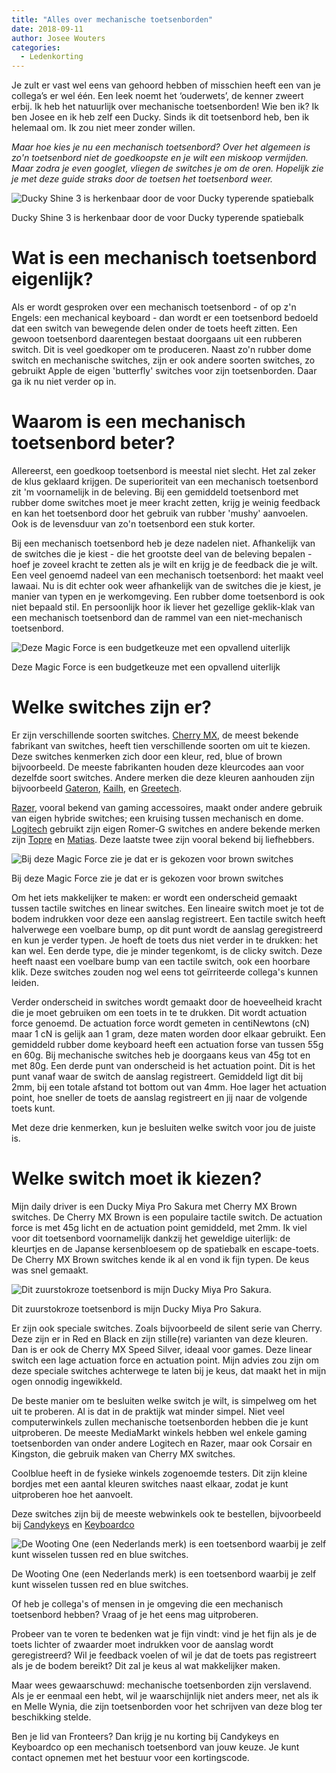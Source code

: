 ```yaml
---
title: "Alles over mechanische toetsenborden"
date: 2018-09-11
author: Josee Wouters
categories: 
  - Ledenkorting
---
```

Je zult er vast wel eens van gehoord hebben of misschien heeft een van je collega’s er wel één. Een leek noemt het ‘ouderwets’, de kenner zweert erbij. Ik heb het natuurlijk over mechanische toetsenborden! Wie ben ik? Ik ben Josee en ik heb zelf een Ducky. Sinds ik dit toetsenbord heb, ben ik helemaal om. Ik zou niet meer zonder willen.

*Maar hoe kies je nu een mechanisch toetsenbord? Over het algemeen is zo'n toetsenbord niet de goedkoopste en je wilt een miskoop vermijden. Maar zodra je even googlet, vliegen de switches je om de oren. Hopelijk zie je met deze guide straks door de toetsen het toetsenbord weer.*

![Ducky Shine 3 is herkenbaar door de voor Ducky typerende spatiebalk](https://fronteers.nl/_img/blog/ducky-shine.jpg)

<p class="note">
Ducky Shine 3 is herkenbaar door de voor Ducky typerende spatiebalk
</p>

# Wat is een mechanisch toetsenbord eigenlijk?

Als er wordt gesproken over een mechanisch toetsenbord - of op z'n Engels: een mechanical keyboard - dan wordt er een toetsenbord bedoeld dat een switch van bewegende delen onder de toets heeft zitten. Een gewoon toetsenbord daarentegen bestaat doorgaans uit een rubberen switch. Dit is veel goedkoper om te produceren. Naast zo'n rubber dome switch en mechanische switches, zijn er ook andere soorten switches, zo gebruikt Apple de eigen 'butterfly' switches voor zijn toetsenborden. Daar ga ik nu niet verder op in.

# Waarom is een mechanisch toetsenbord beter?

Allereerst, een goedkoop toetsenbord is meestal niet slecht. Het zal zeker de klus geklaard krijgen. De superioriteit van een mechanisch toetsenbord zit 'm voornamelijk in de beleving. Bij een gemiddeld toetsenbord met rubber dome switches moet je meer kracht zetten, krijg je weinig feedback en kan het toetsenbord door het gebruik van rubber 'mushy' aanvoelen. Ook is de levensduur van zo'n toetsenbord een stuk korter.

Bij een mechanisch toetsenbord heb je deze nadelen niet. Afhankelijk van de switches die je kiest - die het grootste deel van de beleving bepalen - hoef je zoveel kracht te zetten als je wilt en krijg je de feedback die je wilt. Een veel genoemd nadeel van een mechanisch toetsenbord: het maakt veel lawaai. Nu is dit echter ook weer afhankelijk van de switches die je kiest, je manier van typen en je werkomgeving. Een rubber dome toetsenbord is ook niet bepaald stil. En persoonlijk hoor ik liever het gezellige geklik-klak van een mechanisch toetsenbord dan de rammel van een niet-mechanisch toetsenbord.

![Deze Magic Force is een budgetkeuze met een opvallend uiterlijk](https://fronteers.nl/_img/blog/magic-force.jpg)

<p class="note">
Deze Magic Force is een budgetkeuze met een opvallend uiterlijk
</p>

# Welke switches zijn er?

Er zijn verschillende soorten switches. [Cherry MX](https://www.cherrymx.de/en), de meest bekende fabrikant van switches, heeft tien verschillende soorten om uit te kiezen. Deze switches kenmerken zich door een kleur, red, blue of brown bijvoorbeeld. De meeste fabrikanten houden deze kleurcodes aan voor dezelfde soort switches. Andere merken die deze kleuren aanhouden zijn bijvoorbeeld [Gateron](https://deskthority.net/wiki/Gateron_KS-3_series), [Kailh](http://www.kailh.com/en/Products/Ks/KTS/), en [Greetech]( http://www.greetech.com/en/products.asp?enBigClassName=Mechanical%20Keyboard%20Switch).

[Razer](https://www.razer.com/eu-en/gaming-keyboards), vooral bekend van gaming accessoires, maakt onder andere gebruik van eigen hybride switches; een kruising tussen mechanisch en dome. [Logitech](https://www.logitechg.com/nl-nl/articles/romer-g) gebruikt zijn eigen Romer-G switches en andere bekende merken zijn [Topre](http://www.topre.co.jp/en/products/elec/keyboards/) en [Matias](https://matias.ca/). Deze laatste twee zijn vooral bekend bij liefhebbers.

![Bij deze Magic Force zie je dat er is gekozen voor brown switches](https://fronteers.nl/_img/blog/brown-switches.jpg)

<p class="note">
Bij deze Magic Force zie je dat er is gekozen voor brown switches
</p>

Om het iets makkelijker te maken: er wordt een onderscheid gemaakt tussen tactile switches en linear switches. Een lineaire switch moet je tot de bodem indrukken voor deze een aanslag registreert. Een tactile switch heeft halverwege een voelbare bump, op dit punt wordt de aanslag geregistreerd en kun je verder typen. Je hoeft de toets dus niet verder in te drukken: het kan wel. 
Een derde type, die je minder tegenkomt, is de clicky switch. Deze heeft naast een voelbare bump van een tactile switch, ook een hoorbare klik. Deze switches zouden nog wel eens tot geïrriteerde collega's kunnen leiden.

Verder onderscheid in switches wordt gemaakt door de hoeveelheid kracht die je moet gebruiken om een toets in te te drukken. Dit wordt actuation force genoemd. De actuation force wordt gemeten in centiNewtons (cN) maar 1 cN is gelijk aan 1 gram, deze maten worden door elkaar gebruikt. Een gemiddeld rubber dome keyboard heeft een actuation forse van tussen 55g en 60g. Bij mechanische switches heb je doorgaans keus van 45g tot en met 80g. 
Een derde punt van onderscheid is het actuation point. Dit is het punt vanaf waar de switch de aanslag registreert. Gemiddeld ligt dit bij 2mm, bij een totale afstand tot bottom out van 4mm. Hoe lager het actuation point, hoe sneller de toets de aanslag registreert en jij naar de volgende toets kunt.

Met deze drie kenmerken, kun je besluiten welke switch voor jou de juiste is.

# Welke switch moet ik kiezen?

Mijn daily driver is een Ducky Miya Pro Sakura met Cherry MX Brown switches. De Cherry MX Brown is een populaire tactile switch. De actuation force is met 45g licht en de actuation point gemiddeld, met 2mm. Ik viel voor dit toetsenbord voornamelijk dankzij het geweldige uiterlijk: de kleurtjes en de Japanse kersenbloesem op de spatiebalk en escape-toets. De Cherry MX Brown switches kende ik al en vond ik fijn typen. De keus was snel gemaakt.

![Dit zuurstokroze toetsenbord is mijn Ducky Miya Pro Sakura.](https://fronteers.nl/_img/blog/ducky-sakura.jpg)

<p class="note">
Dit zuurstokroze toetsenbord is mijn Ducky Miya Pro Sakura.
</p>

Er zijn ook speciale switches. Zoals bijvoorbeeld de silent serie van Cherry. Deze zijn er in Red en Black en zijn stille(re) varianten van deze kleuren. Dan is er ook de Cherry MX Speed Silver, ideaal voor games. Deze linear switch een lage actuation force en actuation point. Mijn advies zou zijn om deze speciale switches achterwege te laten bij je keus, dat maakt het in mijn ogen onnodig ingewikkeld.

De beste manier om te besluiten welke switch je wilt, is simpelweg om het uit te proberen. Al is dat in de praktijk wat minder simpel. Niet veel computerwinkels zullen mechanische toetsenborden hebben die je kunt uitproberen. De meeste MediaMarkt winkels hebben wel enkele gaming toetsenborden van onder andere Logitech en Razer, maar ook Corsair en Kingston, die gebruik maken van Cherry MX switches.

Coolblue heeft in de fysieke winkels zogenoemde testers. Dit zijn kleine bordjes met een aantal kleuren switches naast elkaar, zodat je kunt uitproberen hoe het aanvoelt.

Deze switches zijn bij de meeste webwinkels ook te bestellen, bijvoorbeeld bij [Candykeys](https://www.candykeys.com/category:switch-testers) en [Keyboardco](https://www.keyboardco.com/product/cherry-mx-switch-sampler.asp)

![De Wooting One (een Nederlands merk) is een toetsenbord waarbij je zelf kunt wisselen tussen red en blue switches.](https://fronteers.nl/_img/blog/wooting-one.jpg)

<p class="note">
De Wooting One (een Nederlands merk) is een toetsenbord waarbij je zelf kunt wisselen tussen red en blue switches.
</p>

Of heb je collega's of mensen in je omgeving die een mechanisch toetsenbord hebben? Vraag of je het eens mag uitproberen.

Probeer van te voren te bedenken wat je fijn vindt: vind je het fijn als je de toets lichter of zwaarder moet indrukken voor de aanslag wordt geregistreerd? Wil je feedback voelen of wil je dat de toets pas registreert als je de bodem bereikt? Dit zal je keus al wat makkelijker maken.

Maar wees gewaarschuwd: mechanische toetsenborden zijn verslavend. Als je er eenmaal een hebt, wil je waarschijnlijk niet anders meer, net als ik en Melle Wynia, die zijn toetsenborden voor het schrijven van deze blog ter beschikking stelde.

Ben je lid van Fronteers? Dan krijg je nu korting bij Candykeys en Keyboardco op een mechanisch toetsenbord van jouw keuze. Je kunt contact opnemen met het bestuur voor een kortingscode.
